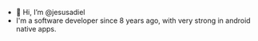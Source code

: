 - 👋 Hi, I’m @jesusadiel
- I'm a software developer since 8 years ago, with very strong in android native apps.

<!---
jesusadiel/jesusadiel is a ✨ special ✨ repository because its `README.md` (this file) appears on your GitHub profile.
You can click the Preview link to take a look at your changes.
--->
